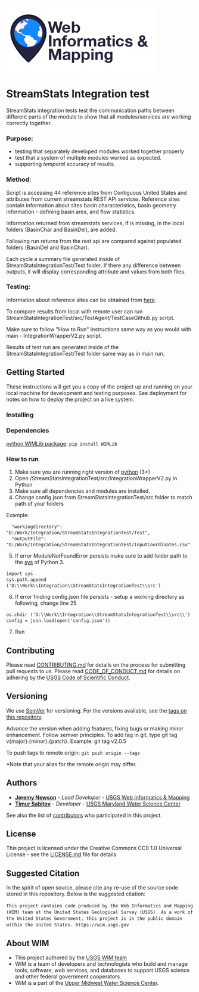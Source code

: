 ![WiM](wimlogo.png)

# StreamStats Integration test

StreamStats integration tests test the communication paths between different parts of the module to show that all modules/services are working correctly together.

### Purpose:
* testing that separately developed modules worked together properly
* test that a system of multiple modules worked as expected.
* supporting *temporal* accuracy of results.

### Method:

Script is accessing 44 reference sites from Contiguous United States and attributes from current streamstats REST API services. Reference sites contain information about sites basin characteristics, basin geometry information - defining basin area, and flow statistics. 

  Information returned from streamstats services, if is missing, in the local folders (BasinChar and BasinDel), are added.
  
  Following run returns from the rest api are compared against populated folders (BasinDel and BasinChar). 
  
  Each cycle a summary file generated inside of StreamStatsIntegrationTest/Test folder. If there any difference between outputs, it will display corresponding attribute and values from both files.


### Testing:

Information about reference sites can be obtained from [here](https://raw.githubusercontent.com/USGS-WiM/StreamStats-Setup/master/batchTester/testSites.geojson). 

To compare results from local with remote user can run StreamStatsIntegrationTest/src/TestAgent/TestCaseGithub.py script. 

Make sure to follow "How to Run" instructions same way as you would with main - IntegrationWrapperV2.py script. 

Results of test run are generated inside of the StreamStatsIntegrationTest/Test folder same way as in main run.


## Getting Started

These instructions will get you a copy of the project up and running on your local machine for development and testing purposes. See deployment for notes on how to deploy the project on a live system.

### Installing
### Dependencies
[ python WIMLib package](https://pypi.org/project/WIMLib/): `pip install WIMLib`

### How to run
1. Make sure you are running right version of [python](https://www.python.org/downloads/) (3+)
2. Open /StreamStatsIntegrationTest/src/IntegrationWrapperV2.py in Python
3. Make sure all dependencies and modules are installed.
4. Change config.json from StreamStatsIntegrationTest/src folder to match path of your folders

Example:
```{python}
  "workingdirectory": "D:/Work/Integration/StreamStatsIntegrationTest/Test",
  "outputFile": "D:/Work/Integration/StreamStatsIntegrationTest/InputCoordinates.csv"
  ```
5. If error ModuleNotFoundError persists make sure to add folder path to the [sys](https://docs.python.org/3.7/library/sys.html) of Python 3.

```{python}
import sys
sys.path.append ('D:\\Work\\Integration\\StreamStatsIntegrationTest\\src')
```

6. If error finding config.json file persists - setup a working directory as following, change line 25

```{python}
os.chdir ('D:\\Work\\Integration\\StreamStatsIntegrationTest\\src\\')
config = json.load(open('config.json'))
```

7. Run

## Contributing

Please read [CONTRIBUTING.md](CONTRIBUTING.md) for details on the process for submitting pull requests to us. Please read [CODE_OF_CONDUCT.md](CODE_OF_CONDUCT.md) for details on adhering by the [USGS Code of Scientific Conduct](https://www2.usgs.gov/fsp/fsp_code_of_scientific_conduct.asp).

## Versioning

We use [SemVer](http://semver.org/) for versioning. For the versions available, see the [tags on this repository](../../tags). 

Advance the version when adding features, fixing bugs or making minor enhancement. Follow semver principles. To add tag in git, type git tag v{major}.{minor}.{patch}. Example: git tag v2.0.5

To push tags to remote origin: `git push origin --tags`

*Note that your alias for the remote origin may differ.

## Authors

* **[Jeremy Newson](https://www.usgs.gov/staff-profiles/jeremy-k-newson)**  - *Lead Developer* - [USGS Web Informatics & Mapping](https://wim.usgs.gov/)
* **[Timur Sabitov](https://github.com/tim7en)**  - *Developer* - [USGS Maryland Water Science Center](https://www.usgs.gov/centers/md-de-dc-water)

See also the list of [contributors](../../graphs/contributors) who participated in this project.

## License

This project is licensed under the Creative Commons CC0 1.0 Universal License - see the [LICENSE.md](LICENSE.md) file for details

## Suggested Citation

In the spirit of open source, please cite any re-use of the source code stored in this repository. Below is the suggested citation:

`This project contains code produced by the Web Informatics and Mapping (WIM) team at the United States Geological Survey (USGS). As a work of the United States Government, this project is in the public domain within the United States. https://wim.usgs.gov`


## About WIM

* This project authored by the [USGS WIM team](https://wim.usgs.gov)
* WIM is a team of developers and technologists who build and manage tools, software, web services, and databases to support USGS science and other federal government cooperators.
* WiM is a part of the [Upper Midwest Water Science Center](https://www.usgs.gov/centers/wisconsin-water-science-center).
